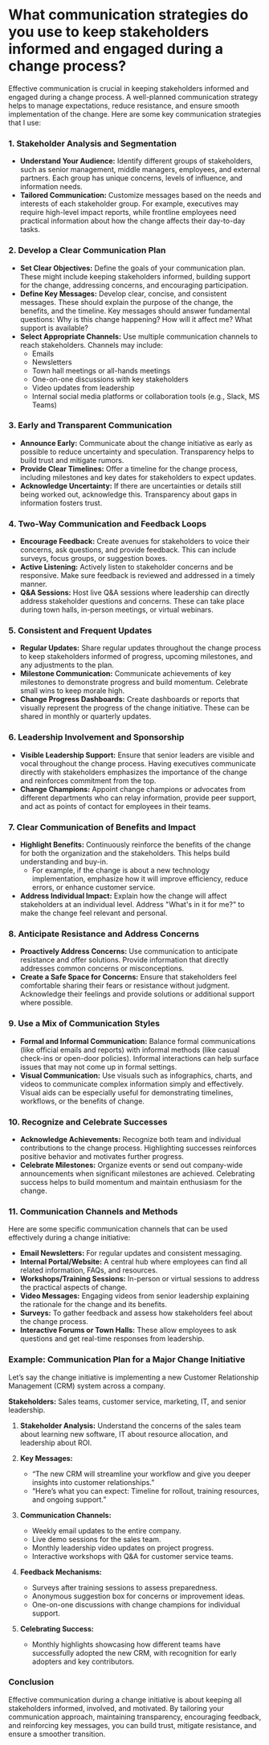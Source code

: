 # What communication strategies do you use to keep stakeholders informed and engaged during a change process?

Effective communication is crucial in keeping stakeholders informed and engaged during a change process. A well-planned communication strategy helps to manage expectations, reduce resistance, and ensure smooth implementation of the change. Here are some key communication strategies that I use:

### 1. **Stakeholder Analysis and Segmentation**
- **Understand Your Audience:** Identify different groups of stakeholders, such as senior management, middle managers, employees, and external partners. Each group has unique concerns, levels of influence, and information needs.
- **Tailored Communication:** Customize messages based on the needs and interests of each stakeholder group. For example, executives may require high-level impact reports, while frontline employees need practical information about how the change affects their day-to-day tasks.

### 2. **Develop a Clear Communication Plan**
- **Set Clear Objectives:** Define the goals of your communication plan. These might include keeping stakeholders informed, building support for the change, addressing concerns, and encouraging participation.
- **Define Key Messages:** Develop clear, concise, and consistent messages. These should explain the purpose of the change, the benefits, and the timeline. Key messages should answer fundamental questions: Why is this change happening? How will it affect me? What support is available?
- **Select Appropriate Channels:** Use multiple communication channels to reach stakeholders. Channels may include:
  - Emails
  - Newsletters
  - Town hall meetings or all-hands meetings
  - One-on-one discussions with key stakeholders
  - Video updates from leadership
  - Internal social media platforms or collaboration tools (e.g., Slack, MS Teams)

### 3. **Early and Transparent Communication**
- **Announce Early:** Communicate about the change initiative as early as possible to reduce uncertainty and speculation. Transparency helps to build trust and mitigate rumors.
- **Provide Clear Timelines:** Offer a timeline for the change process, including milestones and key dates for stakeholders to expect updates.
- **Acknowledge Uncertainty:** If there are uncertainties or details still being worked out, acknowledge this. Transparency about gaps in information fosters trust.

### 4. **Two-Way Communication and Feedback Loops**
- **Encourage Feedback:** Create avenues for stakeholders to voice their concerns, ask questions, and provide feedback. This can include surveys, focus groups, or suggestion boxes.
- **Active Listening:** Actively listen to stakeholder concerns and be responsive. Make sure feedback is reviewed and addressed in a timely manner.
- **Q&A Sessions:** Host live Q&A sessions where leadership can directly address stakeholder questions and concerns. These can take place during town halls, in-person meetings, or virtual webinars.

### 5. **Consistent and Frequent Updates**
- **Regular Updates:** Share regular updates throughout the change process to keep stakeholders informed of progress, upcoming milestones, and any adjustments to the plan.
- **Milestone Communication:** Communicate achievements of key milestones to demonstrate progress and build momentum. Celebrate small wins to keep morale high.
- **Change Progress Dashboards:** Create dashboards or reports that visually represent the progress of the change initiative. These can be shared in monthly or quarterly updates.

### 6. **Leadership Involvement and Sponsorship**
- **Visible Leadership Support:** Ensure that senior leaders are visible and vocal throughout the change process. Having executives communicate directly with stakeholders emphasizes the importance of the change and reinforces commitment from the top.
- **Change Champions:** Appoint change champions or advocates from different departments who can relay information, provide peer support, and act as points of contact for employees in their teams.

### 7. **Clear Communication of Benefits and Impact**
- **Highlight Benefits:** Continuously reinforce the benefits of the change for both the organization and the stakeholders. This helps build understanding and buy-in.
  - For example, if the change is about a new technology implementation, emphasize how it will improve efficiency, reduce errors, or enhance customer service.
- **Address Individual Impact:** Explain how the change will affect stakeholders at an individual level. Address "What's in it for me?" to make the change feel relevant and personal.

### 8. **Anticipate Resistance and Address Concerns**
- **Proactively Address Concerns:** Use communication to anticipate resistance and offer solutions. Provide information that directly addresses common concerns or misconceptions.
- **Create a Safe Space for Concerns:** Ensure that stakeholders feel comfortable sharing their fears or resistance without judgment. Acknowledge their feelings and provide solutions or additional support where possible.

### 9. **Use a Mix of Communication Styles**
- **Formal and Informal Communication:** Balance formal communications (like official emails and reports) with informal methods (like casual check-ins or open-door policies). Informal interactions can help surface issues that may not come up in formal settings.
- **Visual Communication:** Use visuals such as infographics, charts, and videos to communicate complex information simply and effectively. Visual aids can be especially useful for demonstrating timelines, workflows, or the benefits of change.

### 10. **Recognize and Celebrate Successes**
- **Acknowledge Achievements:** Recognize both team and individual contributions to the change process. Highlighting successes reinforces positive behavior and motivates further progress.
- **Celebrate Milestones:** Organize events or send out company-wide announcements when significant milestones are achieved. Celebrating success helps to build momentum and maintain enthusiasm for the change.

### 11. **Communication Channels and Methods**
Here are some specific communication channels that can be used effectively during a change initiative:

- **Email Newsletters:** For regular updates and consistent messaging.
- **Internal Portal/Website:** A central hub where employees can find all related information, FAQs, and resources.
- **Workshops/Training Sessions:** In-person or virtual sessions to address the practical aspects of change.
- **Video Messages:** Engaging videos from senior leadership explaining the rationale for the change and its benefits.
- **Surveys:** To gather feedback and assess how stakeholders feel about the change process.
- **Interactive Forums or Town Halls:** These allow employees to ask questions and get real-time responses from leadership.

### Example: Communication Plan for a Major Change Initiative

Let’s say the change initiative is implementing a new Customer Relationship Management (CRM) system across a company.

**Stakeholders:** Sales teams, customer service, marketing, IT, and senior leadership.

1. **Stakeholder Analysis:** Understand the concerns of the sales team about learning new software, IT about resource allocation, and leadership about ROI.
2. **Key Messages:** 
   - “The new CRM will streamline your workflow and give you deeper insights into customer relationships.”
   - “Here’s what you can expect: Timeline for rollout, training resources, and ongoing support.”
3. **Communication Channels:**
   - Weekly email updates to the entire company.
   - Live demo sessions for the sales team.
   - Monthly leadership video updates on project progress.
   - Interactive workshops with Q&A for customer service teams.

4. **Feedback Mechanisms:**
   - Surveys after training sessions to assess preparedness.
   - Anonymous suggestion box for concerns or improvement ideas.
   - One-on-one discussions with change champions for individual support.

5. **Celebrating Success:** 
   - Monthly highlights showcasing how different teams have successfully adopted the new CRM, with recognition for early adopters and key contributors.

### Conclusion
Effective communication during a change initiative is about keeping all stakeholders informed, involved, and motivated. By tailoring your communication approach, maintaining transparency, encouraging feedback, and reinforcing key messages, you can build trust, mitigate resistance, and ensure a smoother transition.
